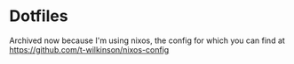 # Dotfiles
Archived now because I'm using nixos, the config for which you can find at https://github.com/t-wilkinson/nixos-config
